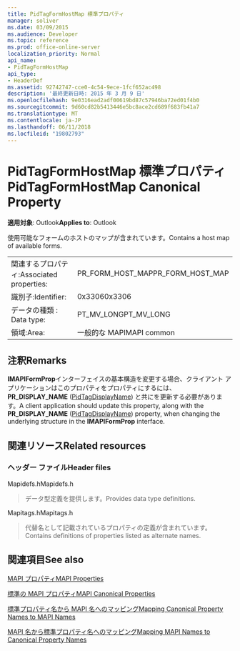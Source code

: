 ```yaml
---
title: PidTagFormHostMap 標準プロパティ
manager: soliver
ms.date: 03/09/2015
ms.audience: Developer
ms.topic: reference
ms.prod: office-online-server
localization_priority: Normal
api_name:
- PidTagFormHostMap
api_type:
- HeaderDef
ms.assetid: 92742747-cce0-4c54-9ece-1fcf652ac498
description: '最終更新日時: 2015 年 3 月 9 日'
ms.openlocfilehash: 9e0316ead2adf00619bd87c57946ba72ed01f4b0
ms.sourcegitcommit: 9d60cd82b5413446e5bc8ace2cd689f683fb41a7
ms.translationtype: MT
ms.contentlocale: ja-JP
ms.lasthandoff: 06/11/2018
ms.locfileid: "19802793"
---
```

# <a name="pidtagformhostmap-canonical-property"></a><span data-ttu-id="19500-103">PidTagFormHostMap 標準プロパティ</span><span class="sxs-lookup"><span data-stu-id="19500-103">PidTagFormHostMap Canonical Property</span></span>

  
  
<span data-ttu-id="19500-104">**適用対象**: Outlook</span><span class="sxs-lookup"><span data-stu-id="19500-104">**Applies to**: Outlook</span></span> 
  
<span data-ttu-id="19500-105">使用可能なフォームのホストのマップが含まれています。</span><span class="sxs-lookup"><span data-stu-id="19500-105">Contains a host map of available forms.</span></span> 
  
|||
|:-----|:-----|
|<span data-ttu-id="19500-106">関連するプロパティ:</span><span class="sxs-lookup"><span data-stu-id="19500-106">Associated properties:</span></span>  <br/> |<span data-ttu-id="19500-107">PR_FORM_HOST_MAP</span><span class="sxs-lookup"><span data-stu-id="19500-107">PR_FORM_HOST_MAP</span></span>  <br/> |
|<span data-ttu-id="19500-108">識別子:</span><span class="sxs-lookup"><span data-stu-id="19500-108">Identifier:</span></span>  <br/> |<span data-ttu-id="19500-109">0x3306</span><span class="sxs-lookup"><span data-stu-id="19500-109">0x3306</span></span>  <br/> |
|<span data-ttu-id="19500-110">データの種類 : </span><span class="sxs-lookup"><span data-stu-id="19500-110">Data type:</span></span>  <br/> |<span data-ttu-id="19500-111">PT_MV_LONG</span><span class="sxs-lookup"><span data-stu-id="19500-111">PT_MV_LONG</span></span>  <br/> |
|<span data-ttu-id="19500-112">領域:</span><span class="sxs-lookup"><span data-stu-id="19500-112">Area:</span></span>  <br/> |<span data-ttu-id="19500-113">一般的な MAPI</span><span class="sxs-lookup"><span data-stu-id="19500-113">MAPI common</span></span>  <br/> |
   
## <a name="remarks"></a><span data-ttu-id="19500-114">注釈</span><span class="sxs-lookup"><span data-stu-id="19500-114">Remarks</span></span>

<span data-ttu-id="19500-115">**IMAPIFormProp**インターフェイスの基本構造を変更する場合、クライアント アプリケーションはこのプロパティをプロパティにするには、 **PR_DISPLAY_NAME** ([PidTagDisplayName](pidtagdisplayname-canonical-property.md)) と共にを更新する必要があります。</span><span class="sxs-lookup"><span data-stu-id="19500-115">A client application should update this property, along with the **PR_DISPLAY_NAME** ([PidTagDisplayName](pidtagdisplayname-canonical-property.md)) property, when changing the underlying structure in the **IMAPIFormProp** interface.</span></span> 
  
## <a name="related-resources"></a><span data-ttu-id="19500-116">関連リソース</span><span class="sxs-lookup"><span data-stu-id="19500-116">Related resources</span></span>

### <a name="header-files"></a><span data-ttu-id="19500-117">ヘッダー ファイル</span><span class="sxs-lookup"><span data-stu-id="19500-117">Header files</span></span>

<span data-ttu-id="19500-118">Mapidefs.h</span><span class="sxs-lookup"><span data-stu-id="19500-118">Mapidefs.h</span></span>
  
> <span data-ttu-id="19500-119">データ型定義を提供します。</span><span class="sxs-lookup"><span data-stu-id="19500-119">Provides data type definitions.</span></span>
    
<span data-ttu-id="19500-120">Mapitags.h</span><span class="sxs-lookup"><span data-stu-id="19500-120">Mapitags.h</span></span>
  
> <span data-ttu-id="19500-121">代替名として記載されているプロパティの定義が含まれています。</span><span class="sxs-lookup"><span data-stu-id="19500-121">Contains definitions of properties listed as alternate names.</span></span>
    
## <a name="see-also"></a><span data-ttu-id="19500-122">関連項目</span><span class="sxs-lookup"><span data-stu-id="19500-122">See also</span></span>



[<span data-ttu-id="19500-123">MAPI プロパティ</span><span class="sxs-lookup"><span data-stu-id="19500-123">MAPI Properties</span></span>](mapi-properties.md)
  
[<span data-ttu-id="19500-124">標準の MAPI プロパティ</span><span class="sxs-lookup"><span data-stu-id="19500-124">MAPI Canonical Properties</span></span>](mapi-canonical-properties.md)
  
[<span data-ttu-id="19500-125">標準プロパティ名から MAPI 名へのマッピング</span><span class="sxs-lookup"><span data-stu-id="19500-125">Mapping Canonical Property Names to MAPI Names</span></span>](mapping-canonical-property-names-to-mapi-names.md)
  
[<span data-ttu-id="19500-126">MAPI 名から標準プロパティ名へのマッピング</span><span class="sxs-lookup"><span data-stu-id="19500-126">Mapping MAPI Names to Canonical Property Names</span></span>](mapping-mapi-names-to-canonical-property-names.md)

